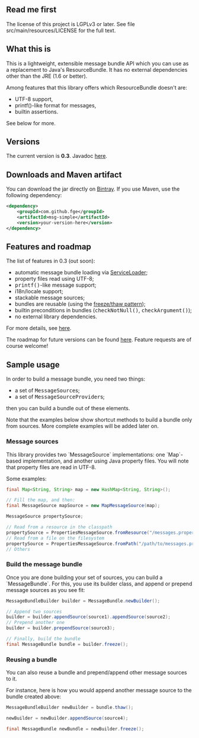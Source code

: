 <h2>Read me first</h2>

<p>The license of this project is LGPLv3 or later. See file src/main/resources/LICENSE for the full
text.</p>

<h2>What this is</h2>

<p>This is a lightweight, extensible message bundle API which you can use as a replacement to Java's
<span class="font-family: monospace;">ResourceBundle</span>. It has no external dependencies other
than the JRE (1.6 or better).</p>

<p>Among features that this library offers which <span class="font-family:
monospace;">ResourceBundle</span> doesn't are:</p>

<ul>
    <li>UTF-8 support,</li>
    <li><span class="font-family: monospace;">printf()</span>-like format for messages,</li>
    <li>builtin assertions.</li>
</ul>

<p>See below for more.</p>

<h2>Versions</h2>

<p>The current version is <b>0.3</b>. Javadoc <a
href="http://fge.github.io/msg-simple/index.html">here</a>.</p>

<h2>Downloads and Maven artifact</h2>

<p>You can download the jar directly on <a
href="https://bintray.com/fge/maven/msg-simple">Bintray</a>. If you use Maven, use the following
dependency:</p>

```xml
<dependency>
    <groupId>com.github.fge</groupId>
    <artifactId>msg-simple</artifactId>
    <version>your-version-here</version>
</dependency>
```

<h2>Features and roadmap</h2>

The list of features in 0.3 (out soon):

<ul>
    <li>automatic message bundle loading via <a
    href="http://docs.oracle.com/javase/7/docs/api/java/util/ServiceLoader.html">ServiceLoader</a>;</li>
    <li>property files read using UTF-8;</li>
    <li><tt>printf()</tt>-like message support;</li>
    <li>i18n/locale support;</tt>
    <li>stackable message sources;</li>
    <li>bundles are reusable (using the <a
    href="https://github.com/fge/btf/wiki/The-freeze-thaw-pattern">freeze/thaw pattern</a>);</li>
    <li>builtin preconditions in bundles (<tt>checkNotNull()</tt>, <tt>checkArgument()</tt>);</li>
    <li>no external library dependencies.</li>
</ul>

<p>For more details, see <a href="https://github.com/fge/msg-simple/wiki/Features">here</a>.</p>

<p>The roadmap for future versions can be found <a
href="https://github.com/fge/msg-simple/wiki/Roadmap">here</a>. Feature requests are of course
welcome!</p>

<h2>Sample usage</h2>

<p>In order to build a message bundle, you need two things:</p>

<ul>
    <li>a set of <tt>MessageSource</tt>s;</li>
    <li>a set of <tt>MessageSourceProvider</tt>s;</li>
</ul>

<p>then you can build a bundle out of these elements.</p>

<p>Note that the examples below show shortcut methods to build a bundle only from sources. More
complete examples will be added later on.</p>

<h3>Message sources</h3>

<p>This library provides two `MessageSource` implementations: one `Map`-based implementation, and
another using Java property files. You will note that property files are read in UTF-8.</p>

<p>Some examples:</p>

```java
final Map<String, String> map = new HashMap<String, String>();

// Fill the map, and then:
final MessageSource mapSource = new MapMessageSource(map);

MessageSource propertySource;

// Read from a resource in the classpath
propertySource = PropertiesMessageSource.fromResource("/messages.properties");
// Read from a file on the filesystem
propertySource = PropertiesMessageSource.fromPath("/path/to/messages.properties");
// Others
```

<h3>Build the message bundle</h3>

<p>Once you are done building your set of sources, you can build a `MessageBundle`. For this, you
use its builder class, and append or prepend message sources as you see fit:</p>

```java
MessageBundleBuilder builder = MessageBundle.newBuilder();

// Append two sources
builder = builder.appendSource(source1).appendSource(source2);
// Prepend another one
builder = builder.prependSource(source3);

// Finally, build the bundle
final MessageBundle bundle = builder.freeze();
```

<h3>Reusing a bundle</h3>

<p>You can also reuse a bundle and prepend/append other message sources to it.</p>

<p>For instance, here is how you would append another message source to the bundle created above:

```java
MessageBundleBuilder newBuilder = bundle.thaw();

newBuilder = newBuilder.appendSource(source4);

final MessageBundle newBundle = newBuilder.freeze();
```

